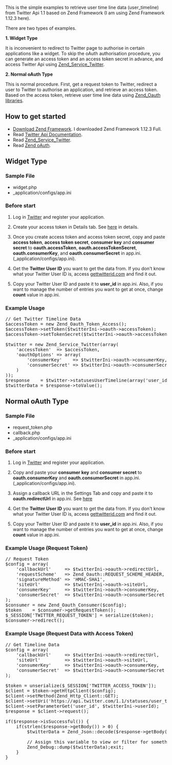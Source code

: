 This is the simple examples to retrieve user time line data (user_timeline) from Twitter Api 1.1 based on Zend Framework (I am using Zend Framework 1.12.3 here).

There are two types of examples.

**1. Widget Type**

It is inconvenient to redirect to Twitter page to authorise in certain applications like a widget. To skip the oAuth authorisation procedure, you can generate an access token and an access token secret in advance,
and access Twitter Api using [Zend_Service_Twitter](http://framework.zend.com/manual/1.12/ja/zend.service.twitter.html).

**2. Normal oAuth Type**

This is normal procedure. First, get a request token to Twitter, redirect a user to Twitter to authorise an application, and retrieve an access token. Based on the access token, retrieve user time line data using
[Zend_Oauth libraries](http://framework.zend.com/manual/1.12/en/zend.oauth.introduction.html).

## How to get started
* [Download Zend Framework](http://framework.zend.com/downloads/latest). I downloaded Zend Framework 1.12.3 Full.
* Read [Twitter Api Documentation](https://dev.twitter.com/docs/api/1.1/get/statuses/user_timeline).
* Read [Zend_Service_Twitter](http://framework.zend.com/manual/1.12/ja/zend.service.twitter.html).
* Read [Zend oAuth](http://framework.zend.com/manual/1.12/en/zend.oauth.introduction.html).

## Widget Type

### Sample File
* widget.php
* _application/configs/app.ini

### Before start
1. Log in [Twitter](https://dev.twitter.com/) and register your application.

2. Create your access token in Details tab. See [here](http://www.convexstyle.com/github/create_accessToken.png "The image of creating access token") in details.

3. Once you create access token and access token secret, copy and paste **access token**, **access token secret**, **consumer key** and **consumer secret** to **oauth.accessToken**, **oauth.accessTokenSecret**, **oauth.consumerKey**, and **oauth.consumerSecret** in app.ini. (_application/configs/app.ini).

4. Get the **Twitter User ID** you want to get the data from. If you don't know what your Twitter User ID is, access [gettwitterid.com](http://gettwitterid.com/ "gettwitterid.com") and find it out.

5. Copy your Twitter User ID and paste it to **user_id** in app.ini. Also, if you want to manage the number of entries you want to get at once, change **count** value in app.ini.

### Example Usage
<pre>
// Get Twitter Timeline Data
$accessToken = new Zend_Oauth_Token_Access();
$accessToken->setToken($twitterIni->oauth->accessToken);
$accessToken->setTokenSecret($twitterIni->oauth->accessTokenSecret);

$twitter = new Zend_Service_Twitter(array(
    'accessToken'  => $accessToken,
    'oauthOptions' => array(
        'consumerKey'    => $twitterIni->oauth->consumerKey,
        'consumerSecret' => $twitterIni->oauth->consumerSecret
    )
));
$response    = $twitter->statusesUserTimeline(array('user_id' => $twitterIni->userId, 'count' => $twitterIni->userId));
$twitterData = $response->toValue();
</pre>

## Normal oAuth Type

### Sample File
* request_token.php
* callback.php
* _application/configs/app.ini

### Before start
1. Log in [Twitter](https://dev.twitter.com/) and register your application.

2. Copy and paste your **consumer key** and **consumer secret** to **oauth.consumerKey** and **oauth.consumerSecret** in app.ini. (_application/configs/app.ini).

3. Assign a callback URL in the Settings Tab and copy and paste it to **oauth.redirectUrl** in app.ini. See [here](http://www.convexstyle.com/github/create_callbackBack.png "The image of creating callback URL")

4. Get the **Twitter User ID** you want to get the data from. If you don't know what your Twitter User ID is, access [gettwitterid.com](http://gettwitterid.com/ "gettwitterid.com") and find it out.

5. Copy your Twitter User ID and paste it to **user_id** in app.ini. Also, if you want to manage the number of entries you want to get at once, change **count** value in app.ini.

### Example Usage (Request Token)
<pre>
// Request Token
$config = array(
    'callbackUrl'     => $twitterIni->oauth->redirectUrl,
    'requestScheme'   => Zend_Oauth::REQUEST_SCHEME_HEADER,
    'signatureMethod' => 'HMAC-SHA1',
    'siteUrl'         => $twitterIni->oauth->siteUrl,
    'consumerKey'     => $twitterIni->oauth->consumerKey,
    'consumerSecret'  => $twitterIni->oauth->consumerSecret
);
$consumer = new Zend_Oauth_Consumer($config);
$token    = $consumer->getRequestToken();
$_SESSION['TWITTER_REQUEST_TOKEN'] = serialize($token);
$consumer->redirect();
</pre>

### Example Usage (Request Data with Access Token)
<pre>
// Get Timeline Data
$config = array(
    'callbackUrl'     => $twitterIni->oauth->redirectUrl,
    'siteUrl'         => $twitterIni->oauth->siteUrl,
    'consumerKey'     => $twitterIni->oauth->consumerKey,
    'consumerSecret'  => $twitterIni->oauth->consumerSecret
);

$token = unserialize($_SESSION['TWITTER_ACCESS_TOKEN']);
$client = $token->getHttpClient($config);
$client->setMethod(Zend_Http_Client::GET);
$client->setUri('https://api.twitter.com/1.1/statuses/user_timeline.json');
$client->setParameterGet('user_id', $twitterIni->userId);
$response = $client->request();

if($response->isSuccessful()) {
    if(strlen($response->getBody()) > 0) {
        $twitterData = Zend_Json::decode($response->getBody());

        // Assign this variable to view or filter for something.
        Zend_Debug::dump($twitterData);exit;
    }
}
</pre>

